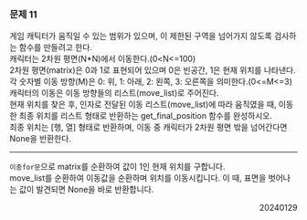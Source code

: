 ### 문제 11
게임 캐틱터가 움직일 수 있는 범위가 있으며, 이 제한된 구역을 넘어가지 않도록 검사하는 함수를 만들려고 한다.  
캐릭터는 2차원 평면(N*N)에서 이동한다.(0<N<=100)  
2차원 평면(matrix)은 0과 1로 표현되어 있으며 0은 빈공간, 1은 현재 위치를 나타낸다.  
각 숫자별 이동 방향(M)은 0: 위, 1: 아래, 2: 왼쪽, 3: 오른쪽을 의미한다.(0<=M<=3)  
캐릭터의 이동은 이동 방향들의 리스트(move_list)로 주어진다.  
현재 위치를 찾은 후, 인자로 전달된 이동 리스트(move_list)에 따라 움직였을 때, 이동한 최종 위치를 리스트 형태로 반환하는 get_final_position 함수를 완성하시오.  
최종 위치는 [행, 열] 형태로 반환하며, 이동 중 캐릭터가 2차원 평면 밖을 넘어간다면 None을 반환한다.  

---
`이중for문`으로 matrix를 순환하여 값이 1인 현재 위치를 구합니다.  
move_list를 순환하여 이동값을 순환하며 위치를 이동시킵니다. 이 때, 표면을 벗어나는 값이 발견되면 None을 바로 반환합니다.
<div style="text-align: right">20240129</div>